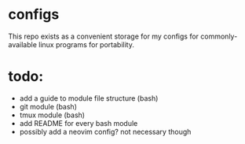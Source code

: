 # configs
This repo exists as a convenient storage for my configs for commonly-available linux programs for portability.

# todo:
- add a guide to module file structure (bash)
- git module (bash)
- tmux module (bash)
- add README for every bash module
- possibly add a neovim config? not necessary though
